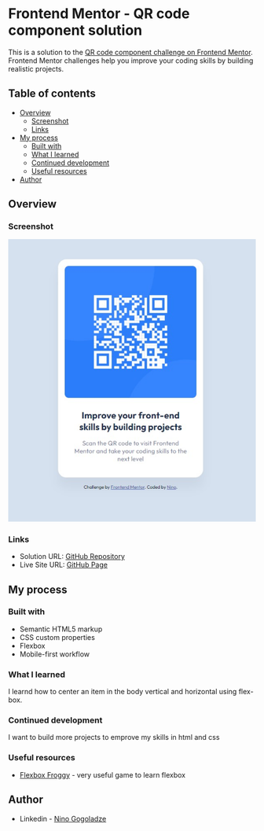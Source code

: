 # Frontend Mentor - QR code component solution

This is a solution to the [QR code component challenge on Frontend Mentor](https://www.frontendmentor.io/challenges/qr-code-component-iux_sIO_H). Frontend Mentor challenges help you improve your coding skills by building realistic projects. 

## Table of contents

- [Overview](#overview)
  - [Screenshot](#screenshot)
  - [Links](#links)
- [My process](#my-process)
  - [Built with](#built-with)
  - [What I learned](#what-i-learned)
  - [Continued development](#continued-development)
  - [Useful resources](#useful-resources)
- [Author](#author)


## Overview

### Screenshot

![](./screenshot.jpg)


### Links

- Solution URL: [GitHub Repository](https://github.com/ninogogol/QR-code-component-solution)
- Live Site URL: [GitHub Page](https://ninogogol.github.io/QR-code-component-solution/)

## My process

### Built with

- Semantic HTML5 markup
- CSS custom properties
- Flexbox
- Mobile-first workflow


### What I learned

I learnd how to center an item in the body vertical and horizontal using flex-box.


### Continued development

I want to build more projects to emprove my skills in html and css


### Useful resources

- [Flexbox Froggy](https://flexboxfroggy.com/#de) - very useful game to learn flexbox


## Author

- Linkedin - [Nino Gogoladze](https://www.linkedin.com/in/nino-gogoladze-80a075227/)


